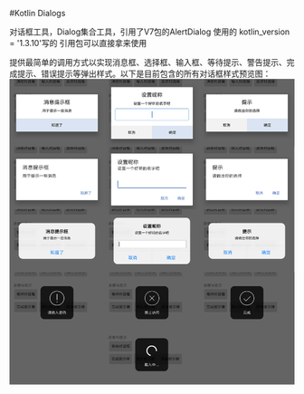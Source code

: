 #Kotlin Dialogs

对话框工具，Dialog集合工具，引用了V7包的AlertDialog   使用的 kotlin_version = '1.3.10'写的
引用包可以直接拿来使用

提供最简单的调用方式以实现消息框、选择框、输入框、等待提示、警告提示、完成提示、错误提示等弹出样式。以下是目前包含的所有对话框样式预览图：
![Alt](https://github.com/Jay-YaoJie/Dialogs/blob/master/diagram/Dialogs.png)
